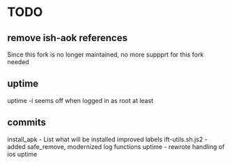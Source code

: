 # TODO

## remove ish-aok references

Since this fork is no longer maintained, no more suppprt for this fork needed

## uptime

uptime -i seems off when logged in as root at least

## commits

install_apk - List what will be installed
improved labels
ift-utils.sh.js2 - added safe_remove, modernized log functions
uptime - rewrote handling of ios uptime
